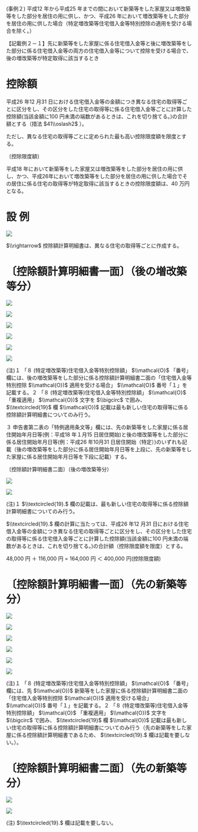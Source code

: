 (事例２) 平成12 年から平成25 年までの間において新築等をした家屋又は増改築等をした部分を居住の用に供し、かつ、平成26 年において増改築等をした部分を居住の用に供した場合（特定増改築等住宅借入金等特別控除の適用を受ける場合を除く。）

【記載例２－１】先に新築等をした家屋に係る住宅借入金等と後に増改築等をした部分に係る住宅借入金等の両方の住宅借入金等について控除を受ける場合で、後の増改築等が特定取得に該当するとき

# 控除額

平成26 年12 月31 日における住宅借入金等の金額につき異なる住宅の取得等ごとに区分をし、その区分をした住宅の取得等に係る住宅借入金等ごとに計算した控除額(当該金額に100 円未満の端数があるときは、これを切り捨てる。)の合計額とする（措法 $41\\oslash2$ ）。

ただし、異なる住宅の取得等ごとに定められた最も高い控除限度額を限度とする。

〔控除限度額〕

平成18 年において新築等をした家屋又は増改築等をした部分を居住の用に供し、かつ、平成26年において増改築等をした部分を居住の用に供した場合でその居住に係る住宅の取得等が特定取得に該当するときの控除限度額は、40 万円となる。

# 設 例

![](https://www.nta.go.jp/tmp/753efd2d-9de0-4bd6-9370-bfea7c0e4575/images/f5d0db43eed7ab9d7d83b3050942d2682023a7821a5522753d5fc2d18d30aa13.jpg)

$\\rightarrow$ 控除額計算明細書は、異なる住宅の取得等ごとに作成する。

# 〔控除額計算明細書一面〕（後の増改築等分）

![](https://www.nta.go.jp/tmp/753efd2d-9de0-4bd6-9370-bfea7c0e4575/images/69c32cc7805a80b5c00f055b3cbd7ace5211dc9344e14afd7b5a3ad2e886d098.jpg)

![](https://www.nta.go.jp/tmp/753efd2d-9de0-4bd6-9370-bfea7c0e4575/images/f763bdf7aa3584f74df9a896793c82968311a1d2d161543fd1a6b2ac47e280a1.jpg)

![](https://www.nta.go.jp/tmp/753efd2d-9de0-4bd6-9370-bfea7c0e4575/images/a6e8795330b604ac2220463da46d0e0cdf9265468ebc8bd08f1d2145c3577d06.jpg)

![](https://www.nta.go.jp/tmp/753efd2d-9de0-4bd6-9370-bfea7c0e4575/images/373326490c49e403f918f306fd251fb1a42d0f7d1d30284242abbb4a50d21963.jpg)

![](https://www.nta.go.jp/tmp/753efd2d-9de0-4bd6-9370-bfea7c0e4575/images/1d462a2a65d9681871e2672eda63656f5a575c60f27dad28403a07ba5ba43a21.jpg)

![](https://www.nta.go.jp/tmp/753efd2d-9de0-4bd6-9370-bfea7c0e4575/images/75934dd52e659bd7d147528c083103163866cab2527357a573dbf3f49db733de.jpg)

(注)１ 「８ (特定増改築等)住宅借入金等特別控除額」 $\\mathcal{O}$ 「番号」欄には、後の増改築等をした部分に係る控除額計算明細書二面の「住宅借入金等特別控除 $\\mathcal{O})$ 適用を受ける場合」 $\\mathcal{O}$ 番号「１」を記載する。２ 「８ (特定増改築等)住宅借入金等特別控除額」 $\\mathcal{O}$ 「重複適用」 $\\mathcal{O})$ 文字を $\\bigcirc$ で囲み、 $\\textcircled{19}$ 欄 $\\mathcal{O})$ 記載は最も新しい住宅の取得等に係る控除額計算明細書についてのみ行う。

３ 申告書第二表の「特例適用条文等」欄には、先の新築等をした家屋に係る居住開始年月日等(例：平成18 年１月15 日居住開始)と後の増改築等をした部分に係る居住開始年月日等(例：平成26 年10月31 日居住開始（特定）)のいずれも記載（後の増改築等をした部分に係る居住開始年月日等を上段に、先の新築等をした家屋に係る居住開始年月日等を下段に記載）する。

〔控除額計算明細書二面〕（後の増改築等分）

![](https://www.nta.go.jp/tmp/753efd2d-9de0-4bd6-9370-bfea7c0e4575/images/3742f291e35cf67cee9ea32729d094bf0a7f73f344226effc3bb4241af116c74.jpg)

![](https://www.nta.go.jp/tmp/753efd2d-9de0-4bd6-9370-bfea7c0e4575/images/0a63c1cd77c65742a80f8986596649a5b9e0c0a9bbcaf1d2f05e61de4215eb03.jpg)

(注)１ $\\textcircled{19}.$ 欄の記載は、最も新しい住宅の取得等に係る控除額計算明細書についてのみ行う。

$\\textcircled{19}.$ 欄の計算に当たっては、平成26 年12 月31 日における住宅借入金等の金額につき異なる住宅の取得等ごとに区分をし、その区分をした住宅の取得等に係る住宅借入金等ごとに計算した控除額(当該金額に100 円未満の端数があるときは、これを切り捨てる。)の合計額（控除限度額を限度）とする。

48,000 円 ＋ 116,000 円 $=$ 164,000 円 ＜ 400,000 円(控除限度額)

# 〔控除額計算明細書一面〕（先の新築等分）

![](https://www.nta.go.jp/tmp/753efd2d-9de0-4bd6-9370-bfea7c0e4575/images/f27c6a1722b6ffe32e7a27413f4e2712751195869f7ea330fba3dd8b358725d2.jpg)

![](https://www.nta.go.jp/tmp/753efd2d-9de0-4bd6-9370-bfea7c0e4575/images/993f8dfa692a925e4c6fe8c80f3a2aaaf527ac0ad4a0837cb25afb4c686cb91e.jpg)

![](https://www.nta.go.jp/tmp/753efd2d-9de0-4bd6-9370-bfea7c0e4575/images/2ed95fad0eeef650f4ff063d836628e0ea1b4cde293b6a1575dc66422988255d.jpg)

![](https://www.nta.go.jp/tmp/753efd2d-9de0-4bd6-9370-bfea7c0e4575/images/ea0c57de4edec84e050585484b1d9958bc0851767a3c4d068be8faa6cf029bce.jpg)

![](https://www.nta.go.jp/tmp/753efd2d-9de0-4bd6-9370-bfea7c0e4575/images/0c4122ab1e6d273a6c0efea206742834dcd80ef47a2ef455bee36fb1dc91557d.jpg)

![](https://www.nta.go.jp/tmp/753efd2d-9de0-4bd6-9370-bfea7c0e4575/images/8762ce391f18848858030daafd9e01247d8494c4b627172b590dba95b0066f4c.jpg)

(注)１ 「８ (特定増改築等)住宅借入金等特別控除額」 $\\mathcal{O}$ 「番号」欄には、先 $\\mathcal{O})$ 新築等をした家屋に係る控除額計算明細書二面の「住宅借入金等特別控除 $\\mathcal{O})$ 適用を受ける場合」 $\\mathcal{O})$ 番号「１」を記載する。２ 「８ (特定増改築等)住宅借入金等特別控除額」 $\\mathcal{O}$ 「重複適用」 $\\mathcal{O})$ 文字を $\\bigcirc$ で囲み、 $\\textcircled{19}$ 欄 $\\mathcal{O})$ 記載は最も新しい住宅の取得等に係る控除額計算明細書についてのみ行う（先の新築等をした家屋に係る控除額計算明細書であるため、 $\\textcircled{19}.$ 欄は記載を要しない。）。

# 〔控除額計算明細書二面〕（先の新築等分）

![](https://www.nta.go.jp/tmp/753efd2d-9de0-4bd6-9370-bfea7c0e4575/images/8cbb53c5f16343f24d714d20e1101ffef0c3589200d669283436dedaf32738c4.jpg)

![](https://www.nta.go.jp/tmp/753efd2d-9de0-4bd6-9370-bfea7c0e4575/images/455c8ece14dd5cf676f8b5c2cd9b746b148c4417ace24d7b85091ac092c1aac3.jpg)

(注) $\\textcircled{19}.$ 欄は記載を要しない。